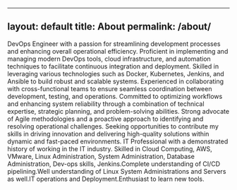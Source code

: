 
---
layout: default
title: About
permalink: /about/
---

DevOps Engineer with a passion for streamlining development processes and enhancing overall operational efficiency. Proficient in implementing and managing modern DevOps tools, cloud infrastructure, and automation techniques to facilitate continuous integration and deployment. Skilled in leveraging various technologies such as Docker, Kubernetes, Jenkins, and Ansible to build robust and scalable systems. Experienced in collaborating with cross-functional teams to ensure seamless coordination between development, testing, and operations. Committed to optimizing workflows and enhancing system reliability through a combination of technical expertise, strategic planning, and problem-solving abilities. Strong advocate of Agile methodologies and a proactive approach to identifying and resolving operational challenges. Seeking opportunities to contribute my skills in driving innovation and delivering high-quality solutions within dynamic and fast-paced environments.
IT Professional with a demonstrated history of working in the IT industry. Skilled in Cloud Computing, AWS, VMware, Linux Administration, System Administration, Database Administration, Dev-ops skills, Jenkins.Complete understanding of CI/CD pipelining.Well understanding of Linux System Administrations and Servers as well.IT operations and Deployment.Enthusiast to learn new tools.
